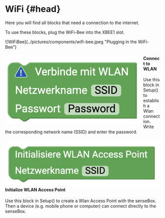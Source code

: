 # WiFi {#head}

<div class="description">Here you will find all blocks that need a connection to the internet. 
</div>

<p>To use these blocks, plug the WiFi-Bee into the XBEE1 slot.</p>
![WiFiBee](../pictures/components/wifi-bee.jpeg "Plugging in the WiFi-Bee")

<div class="container">
    <div class="row">
        <div class="col-md-6">
            <img src="../pictures/blocks/wifi/wifi1.png" alt="block" align="left">
        </div>
        <div class="col-md-6">
            <h4>Connect to WLAN</h4>
            Use this block in Setup() to establish a Wlan connection. Write the corresponding network name (SSID) and
            enter the password.
        </div>
    </div>
</div>

<div class="line"></div>

<div class="container">
    <div class="row">
        <div class="col-md-6">
            <img src="../pictures/blocks/wifi/wifi2.png" alt="block" align="left">
        </div>
        <div class="col-md-6">
            <h4>Initialize WLAN Access Point</h4>
            Use this block in Setup() to create a Wlan Access Point with the senseBox. Then a device (e.g. mobile phone or computer) can connect directly to the senseBox.
        </div>